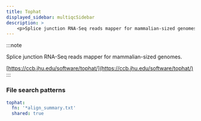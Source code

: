 ```yaml
---
title: Tophat
displayed_sidebar: multiqcSidebar
description: >
    <p>Splice junction RNA-Seq reads mapper for mammalian-sized genomes.</p>
---
```


<!--
~~~~~ DO NOT EDIT ~~~~~
This file is autogenerated from the MultiQC module python docstring.
Do not edit the markdown, it will be overwritten.

File path for the source of this content: multiqc/modules/tophat/tophat.py
~~~~~~~~~~~~~~~~~~~~~~~
-->

:::note
<p>Splice junction RNA-Seq reads mapper for mammalian-sized genomes.</p>

[https://ccb.jhu.edu/software/tophat/](https://ccb.jhu.edu/software/tophat/)
:::

### File search patterns

```yaml
tophat:
  fn: '*align_summary.txt'
  shared: true
```
    